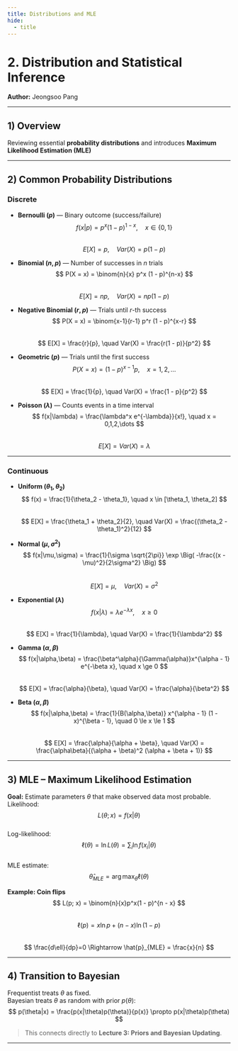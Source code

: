 ```yaml
---
title: Distributions and MLE
hide:
  - title
---
```


# **2. Distribution and Statistical Inference**
**Author:** Jeongsoo Pang  

---

## **1) Overview**
Reviewing essential **probability distributions** and introduces **Maximum Likelihood Estimation (MLE)**

---

## **2) Common Probability Distributions**

### **Discrete**

- **Bernoulli $(p)$** — Binary outcome (success/failure)  
  $$
  f(x|p) = p^x(1 - p)^{1-x}, \quad x \in \{0,1\}
  $$  
  $$
  E[X] = p, \quad Var(X) = p(1 - p)
  $$  

- **Binomial $(n, p)$** — Number of successes in $n$ trials  
  $$
  P(X = x) = \binom{n}{x} p^x (1 - p)^{n-x}
  $$  
  $$
  E[X] = np, \quad Var(X) = np(1 - p)
  $$  

- **Negative Binomial $(r, p)$** — Trials until $r$-th success  
  $$
  P(X = x) = \binom{x-1}{r-1} p^r (1 - p)^{x-r}
  $$  
  $$
  E[X] = \frac{r}{p}, \quad Var(X) = \frac{r(1 - p)}{p^2}
  $$  

- **Geometric $(p)$** — Trials until the first success  
  $$
  P(X = x) = (1 - p)^{x-1}p, \quad x = 1, 2, \dots
  $$  
  $$
  E[X] = \frac{1}{p}, \quad Var(X) = \frac{1 - p}{p^2}
  $$  

- **Poisson $(\lambda)$** — Counts events in a time interval  
  $$
  f(x|\lambda) = \frac{\lambda^x e^{-\lambda}}{x!}, \quad x = 0,1,2,\dots
  $$  
  $$
  E[X] = Var(X) = \lambda
  $$  
---

### **Continuous**

- **Uniform $(\theta_1, \theta_2)$**  
  $$
  f(x) = \frac{1}{\theta_2 - \theta_1}, \quad x \in [\theta_1, \theta_2]
  $$  
  $$
  E[X] = \frac{\theta_1 + \theta_2}{2}, \quad Var(X) = \frac{(\theta_2 - \theta_1)^2}{12}
  $$  

- **Normal $(\mu, \sigma^2)$**  
  $$
  f(x|\mu,\sigma) = \frac{1}{\sigma \sqrt{2\pi}} \exp \Big( -\frac{(x - \mu)^2}{2\sigma^2} \Big)
  $$  
  $$
  E[X] = \mu, \quad Var(X) = \sigma^2
  $$  

- **Exponential $(\lambda)$**  
  $$
  f(x|\lambda) = \lambda e^{-\lambda x}, \quad x \ge 0
  $$  
  $$
  E[X] = \frac{1}{\lambda}, \quad Var(X) = \frac{1}{\lambda^2}
  $$  

- **Gamma $(\alpha, \beta)$**  
  $$
  f(x|\alpha,\beta) = \frac{\beta^\alpha}{\Gamma(\alpha)}x^{\alpha - 1} e^{-\beta x}, \quad x \ge 0
  $$  
  $$
  E[X] = \frac{\alpha}{\beta}, \quad Var(X) = \frac{\alpha}{\beta^2}
  $$
  
- **Beta $(\alpha, \beta)$**  
  $$
  f(x|\alpha,\beta) = \frac{1}{B(\alpha,\beta)} x^{\alpha - 1} (1 - x)^{\beta - 1}, \quad 0 \le x \le 1
  $$  
  $$
  E[X] = \frac{\alpha}{\alpha + \beta}, \quad Var(X) = \frac{\alpha\beta}{(\alpha + \beta)^2 (\alpha + \beta + 1)}
  $$  

---

## **3) MLE – Maximum Likelihood Estimation**
**Goal:** Estimate parameters $\theta$ that make observed data most probable.  
Likelihood:  
$$
L(\theta; x) = f(x|\theta)
$$  
Log-likelihood:  
$$
\ell(\theta) = \ln L(\theta) = \sum_i \ln f(x_i|\theta)
$$  
MLE estimate:  
$$
\hat{\theta}_{MLE} = \arg\max_\theta \ell(\theta)
$$  

**Example: Coin flips**
$$
L(p; x) = \binom{n}{x}p^x(1 - p)^{n - x}
$$  
$$
\ell(p) = x\ln p + (n - x)\ln(1 - p)
$$  
$$
\frac{d\ell}{dp}=0 \Rightarrow \hat{p}_{MLE} = \frac{x}{n}
$$  

---

## **4) Transition to Bayesian**
Frequentist treats $\theta$ as fixed.  
Bayesian treats $\theta$ as random with prior $p(\theta)$:
$$
p(\theta|x) = \frac{p(x|\theta)p(\theta)}{p(x)} \propto p(x|\theta)p(\theta)
$$  
> This connects directly to **Lecture 3: Priors and Bayesian Updating**.

---
